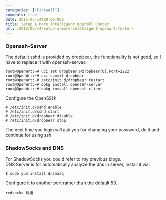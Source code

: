 ```yaml
---
categories: ["Firewall"]
comments: true
date: 2015-05-14T00:00:00Z
title: Setup A More intelligent OpenWRT Router
url: /2015/05/14/setup-a-more-intelligent-openwrt-router/
---
```


### Openssh-Server
The default sshd is provided by dropbear, the functionality is not good, so I have to replace it with openssh-server.    

```
root@OpenWrt:~# uci set dropbear.@dropbear[0].Port=2222
root@OpenWrt:~# uci commit dropbear
root@OpenWrt:~# /etc/init.d/dropbear restart
root@OpenWrt:~# opkg install openssh-server
root@OpenWrt:~# opkg install openssh-client

```
Configure the OpenSSH:    

```
# /etc/init.d/sshd enable
# /etc/init.d/sshd start
# /etc/init.d/dropbear disable
# /etc/init.d/dropbear stop

```
The next time you login will ask you for changing your password, do it and continue for using ssh.    
### ShadowSocks and DNS
For ShadowSocks you could refer to my previous blogs.   
DNS Server is for automatically analyze the dns in server, install it via:    

```
$ sudo yum install dnsmasq

```
Configure it to another port rather than the default 53.     

```
redsocks 翻墙

```
